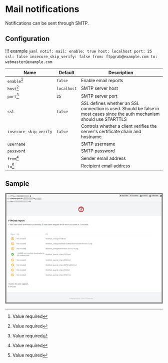 # Mail notifications

Notifications can be sent through SMTP.

## Configuration

!!! example
    ```yaml
    notif:
      mail:
        enable: true
        host: localhost
        port: 25
        ssl: false
        insecure_skip_verify: false
        from: ftpgrab@example.com
        to: webmaster@example.com
    ```

| Name                   | Default       | Description   |
|------------------------|---------------|---------------|
| `enable`[^1]           | `false`       | Enable email reports |
| `host`[^1]             | `localhost`   | SMTP server host |
| `port`[^1]             | `25`          | SMTP server port |
| `ssl`                  | `false`       | SSL defines whether an SSL connection is used. Should be false in most cases since the auth mechanism should use STARTTLS |
| `insecure_skip_verify` | `false`       | Controls whether a client verifies the server's certificate chain and hostname |
| `username`             |               | SMTP username |
| `password`             |               | SMTP password |
| `from`[^1]             |               | Sender email address |
| `to`[^1]               |               | Recipient email address |

## Sample

![](../../assets/notif/mail.png)

[^1]: Value required
